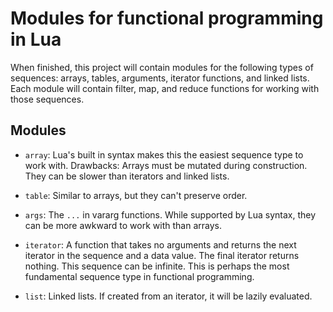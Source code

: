 # Modules for functional programming in Lua

When finished, this project will contain modules for the following types of
sequences: arrays, tables, arguments, iterator functions, and linked lists. Each
module will contain filter, map, and reduce functions for working with those
sequences.

## Modules

* `array`: Lua's built in syntax makes this the easiest sequence type to work
  with. Drawbacks: Arrays must be mutated during construction. They can be
  slower than iterators and linked lists.

* `table`: Similar to arrays, but they can't preserve order.

* `args`: The `...` in vararg functions. While supported by Lua syntax, they can
  be more awkward to work with than arrays.

* `iterator`: A function that takes no arguments and returns the next iterator
  in the sequence and a data value. The final iterator returns nothing.  This
  sequence can be infinite. This is perhaps the most fundamental sequence type
  in functional programming.

* `list`: Linked lists. If created from an iterator, it will be lazily
  evaluated.
